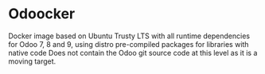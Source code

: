 # Odoocker

Docker image based on Ubuntu Trusty LTS with all runtime dependencies for Odoo 7, 8 and 9, using distro pre-compiled packages for libraries with native code
Does not contain the Odoo git source code at this level as it is a moving target.
